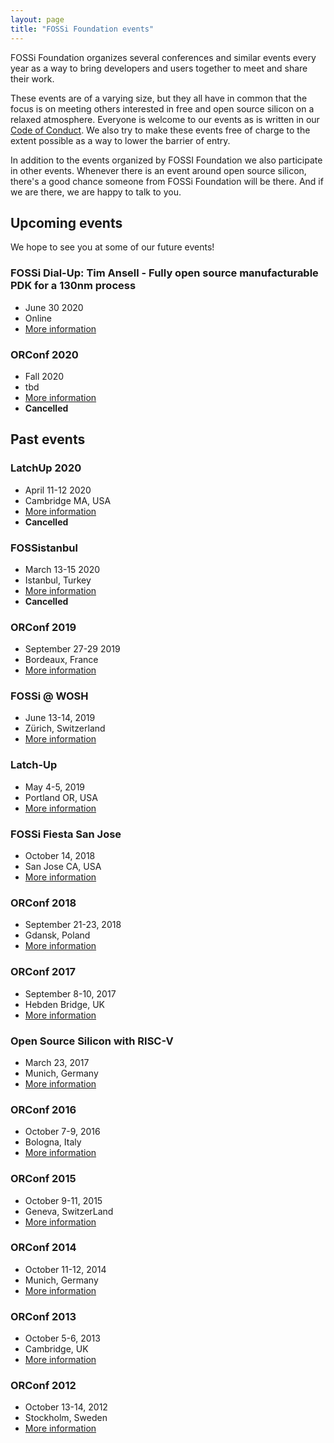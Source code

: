 ```yaml
---
layout: page
title: "FOSSi Foundation events"
---
```


FOSSi Foundation organizes several conferences and similar events every year
as a way to bring developers and users together to meet and share their work.

These events are of a varying size, but they all have in common that the focus
is on meeting others interested in free and open source silicon on a relaxed
atmosphere. Everyone is welcome to our events as is written in our
[Code of Conduct](/code-of-conduct.html). We also try to make these events free
of charge to the extent possible as a way to lower the barrier of entry.

In addition to the events organized by FOSSI Foundation we also participate in
other events. Whenever there is an event around open source silicon, there's
a good chance someone from FOSSi Foundation will be there. And if we are there,
we are happy to talk to you.

## Upcoming events

We hope to see you at some of our future events!

### FOSSi Dial-Up:  Tim Ansell - Fully open source manufacturable PDK for a 130nm process
* June 30 2020
* Online
* [More information](https://fossi-foundation.org/dial-up/)

### ORConf 2020
* Fall 2020
* tbd
* [More information](https://orconf.org)
* **Cancelled**

## Past events

### LatchUp 2020
* April 11-12 2020
* Cambridge MA, USA
* [More information](https://fossi-foundation.org/latchup/)
* **Cancelled**

### FOSSistanbul
* March 13-15 2020
* Istanbul, Turkey
* [More information](https://fossi-foundation.org/fossistanbul)
* **Cancelled**

### ORConf 2019
* September 27-29 2019
* Bordeaux, France
* [More information](https://orconf.org)

### FOSSi @ WOSH
* June 13-14, 2019
* Zürich, Switzerland
* [More information](https://fossi-foundation.org/wosh)

### Latch-Up
* May 4-5, 2019
* Portland OR, USA
* [More information](http://latchup.io)

### FOSSi Fiesta San Jose
* October 14, 2018
* San Jose CA, USA
* [More information](https://fossi-foundation.org/fossi-fiesta-2018-10-14)

### ORConf 2018
* September 21-23, 2018
* Gdansk, Poland
* [More information](https://orconf.org)

### ORConf 2017
* September 8-10, 2017
* Hebden Bridge, UK
* [More information](https://orconf.org/2017)

### Open Source Silicon with RISC-V
* March 23, 2017
* Munich, Germany
* [More information](https://fossi-foundation.org/riscv-munich)

### ORConf 2016
* October 7-9, 2016
* Bologna, Italy
* [More information](https://orconf.org/2016)

### ORConf 2015
* October 9-11, 2015
* Geneva, SwitzerLand
* [More information](https://orconf.org/2015)

### ORConf 2014
* October 11-12, 2014
* Munich, Germany
* [More information](https://orconf.org/2014)

### ORConf 2013
* October 5-6, 2013
* Cambridge, UK
* [More information](https://orconf.org/2013)

### ORConf 2012
* October 13-14, 2012
* Stockholm, Sweden
* [More information](https://orconf.org/2012)
